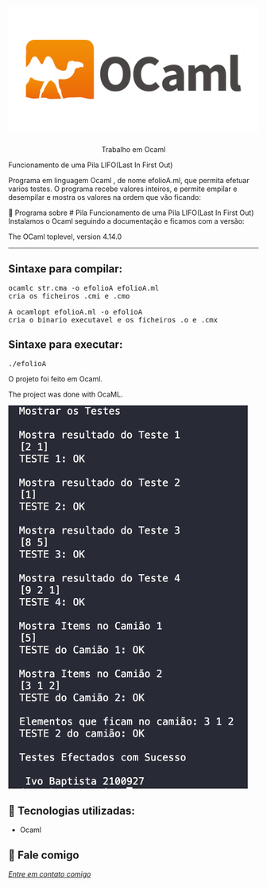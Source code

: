 <h1 align="center">
    <img width="600" src="ocaml.png" />
</h1>


<p align="center">
Trabalho em Ocaml

Funcionamento de uma Pila LIFO(Last In First Out) 
    
Programa em linguagem Ocaml , de nome efolioA.ml, que permita efetuar varios testes.
O programa recebe valores inteiros, e permite empilar e desempilar e mostra os valores na ordem que vão ficando:
</p>

📌 Programa sobre # Pila
Funcionamento de uma Pila LIFO(Last In First Out)
Instalamos o Ocaml seguindo a documentação e ficamos com a versão:

The OCaml toplevel, version 4.14.0

------------------

## Sintaxe para compilar:

<pre>ocamlc str.cma -o efolioA efolioA.ml
cria os ficheiros .cmi e .cmo

A ocamlopt efolioA.ml -o efolioA
cria o binario executavel e os ficheiros .o e .cmx  </pre>

## Sintaxe para executar:
<pre>./efolioA </pre>


O projeto foi feito em Ocaml.


The project was done with OcaML.


<img src="teste.png" alt="page-home">


🔧 Tecnologias utilizadas:
------------------

- Ocaml

💬 Fale comigo
------------------
[*Entre em contato comigo*](https://www.linkedin.com/in/ivo-baptista-3712144/)

